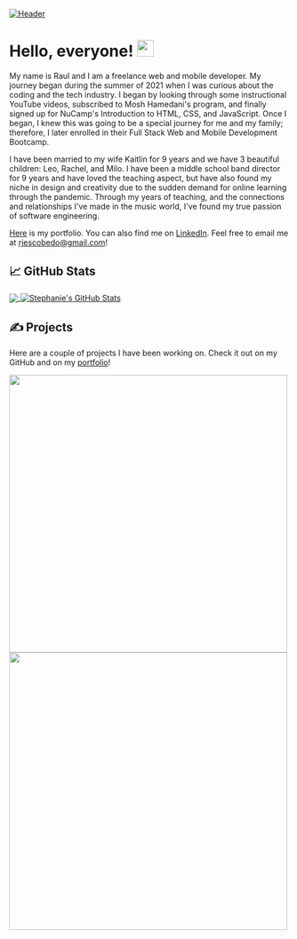 [![Header](https://user-images.githubusercontent.com/88142181/156945868-b292e553-71cd-4990-9121-e1e824d720e0.jpeg "Header")](https://raulescobedo-portfolio.netlify.app/)



# Hello, everyone! <img src="https://raw.githubusercontent.com/MartinHeinz/MartinHeinz/master/wave.gif" width="30px">

My name is Raul and I am a freelance web and mobile developer. My journey began during the summer of 2021 when I was curious about the coding and the tech industry. I began by looking through some instructional YouTube videos, subscribed to Mosh Hamedani's program, and finally signed up for NuCamp's Introduction to HTML, CSS, and JavaScript. Once I began, I knew this was going to be a special journey for me and my family; therefore, I later enrolled in their Full Stack Web and Mobile Development Bootcamp.

I have been married to my wife Kaitlin for 9 years and we have 3 beautiful children: Leo, Rachel, and Milo. I have been a middle school band director for 9 years and have loved the teaching aspect, but have also found my niche in design and creativity due to the sudden demand for online learning through the pandemic. Through my years of teaching, and the connections and relationships I've made in the music world, I've found my true passion of software engineering. 

<a href="https://raulescobedo-portfolio.netlify.app/" target="_blank">Here</a> is my portfolio. You can also find me on [LinkedIn](https://www.linkedin.com/in/raul-escobedo-8aa7a522/). Feel free to email me at <a href="mailto:rjescobedo@gmail.com">rjescobedo@gmail.com</a>!

## &#x1f4c8; GitHub Stats

<a href="https://github.com/rjescobedo" target="_blank">
  <img align="center" src="https://github-readme-stats.vercel.app/api/top-langs/?username=rjescobedo&hide=pug&title_color=ffffff&text_color=c9cacc&line_height=27&icon_color=2bbc8a&bg_color=1d1f21" />
 </a>
 <a href="https://github.com/rjescobedo"  target="_blank">
  <img align="center" src="https://github-readme-stats.vercel.app/api?username=rjescobedo&show_icons=true&line_height=27&count_private=true&title_color=ffffff&text_color=c9cacc&icon_color=2bbc8a&bg_color=1d1f21" alt="Stephanie's GitHub Stats" />
  </a>


## &#x270d; Projects

Here are a couple of projects I have been working on. Check it out on my GitHub and on my <a href="https://raulescobedo-portfolio.netlify.app/" target="_blank">portfolio</a>!

<a href="https://github.com/rjescobedo/thetrainer">
  <img src="https://user-images.githubusercontent.com/88142181/156946246-e6e54268-2100-499c-8508-e951dccb35f8.png" height="500"/>
</a>
<a href="https://github.com/pgartrell/okb">
<img src="https://user-images.githubusercontent.com/88142181/156960492-9ea15f19-12d5-43c1-989d-1bfbe7f4a482.png" height="500"/>
</a>
